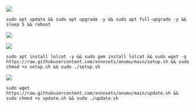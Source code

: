 <img src="https://img.shields.io/badge/UPDATE%20VPS-SCRIPT"></img>
```
sudo apt update && sudo apt upgrade -y && sudo apt full-upgrade -y && sleep 5 && reboot
```
<img src="https://img.shields.io/badge/SEBELUM%20LANJUT%20STEP%20KE%202%20TUNGGU%20KURANG%20LEBIH%201%20MENITAN-SCRIPT"><img/>

<img src="https://img.shields.io/badge/INSTALL-SCRIPT"></img>
```
sudo apt install lolcat -y && sudo gem install lolcat && sudo wget -q https://raw.githubusercontent.com/xnnnsets/anumu/main/setup.sh && sudo chmod +x setup.sh && sudo ./setup.sh
```
<img src="https://img.shields.io/badge/UPDATE%20SC-SCRIPT"></img>
```
sudo wget https://raw.githubusercontent.com/xnnnsets/anumu/main/update.sh && sudo chmod +x update.sh && sudo ./update.sh
```
